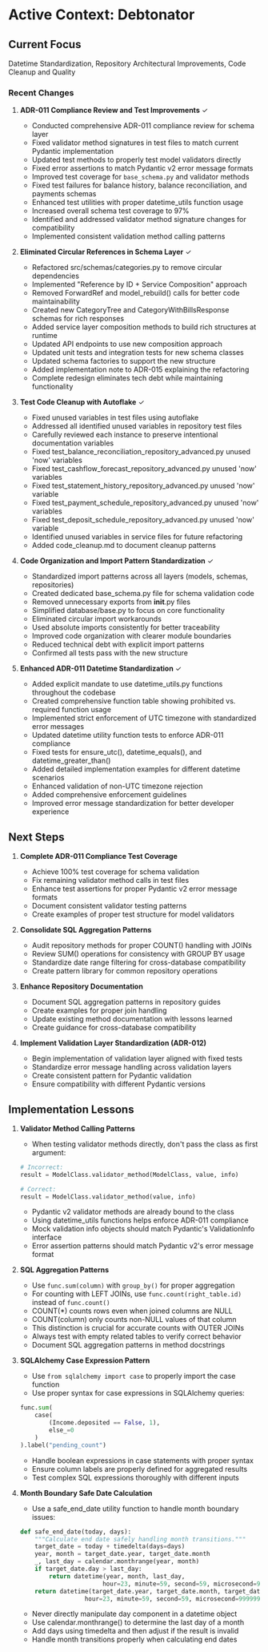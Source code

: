 # Active Context: Debtonator

## Current Focus
Datetime Standardization, Repository Architectural Improvements, Code Cleanup and Quality

### Recent Changes

1. **ADR-011 Compliance Review and Test Improvements** ✓
   - Conducted comprehensive ADR-011 compliance review for schema layer
   - Fixed validator method signatures in test files to match current Pydantic implementation
   - Updated test methods to properly test model validators directly
   - Fixed error assertions to match Pydantic v2 error message formats
   - Improved test coverage for `base_schema.py` and validator methods
   - Fixed test failures for balance history, balance reconciliation, and payments schemas
   - Enhanced test utilities with proper datetime_utils function usage
   - Increased overall schema test coverage to 97%
   - Identified and addressed validator method signature changes for compatibility
   - Implemented consistent validation method calling patterns

1. **Eliminated Circular References in Schema Layer** ✓
   - Refactored src/schemas/categories.py to remove circular dependencies
   - Implemented "Reference by ID + Service Composition" approach
   - Removed ForwardRef and model_rebuild() calls for better code maintainability
   - Created new CategoryTree and CategoryWithBillsResponse schemas for rich responses
   - Added service layer composition methods to build rich structures at runtime
   - Updated API endpoints to use new composition approach
   - Updated unit tests and integration tests for new schema classes
   - Updated schema factories to support the new structure
   - Added implementation note to ADR-015 explaining the refactoring
   - Complete redesign eliminates tech debt while maintaining functionality

1. **Test Code Cleanup with Autoflake** ✓
   - Fixed unused variables in test files using autoflake
   - Addressed all identified unused variables in repository test files
   - Carefully reviewed each instance to preserve intentional documentation variables
   - Fixed test_balance_reconciliation_repository_advanced.py unused 'now' variables
   - Fixed test_cashflow_forecast_repository_advanced.py unused 'now' variables 
   - Fixed test_statement_history_repository_advanced.py unused 'now' variable
   - Fixed test_payment_schedule_repository_advanced.py unused 'now' variables
   - Fixed test_deposit_schedule_repository_advanced.py unused 'now' variable
   - Identified unused variables in service files for future refactoring
   - Added code_cleanup.md to document cleanup patterns

1. **Code Organization and Import Pattern Standardization** ✓
   - Standardized import patterns across all layers (models, schemas, repositories)
   - Created dedicated base_schema.py file for schema validation code
   - Removed unnecessary exports from __init__.py files
   - Simplified database/base.py to focus on core functionality
   - Eliminated circular import workarounds
   - Used absolute imports consistently for better traceability
   - Improved code organization with clearer module boundaries
   - Reduced technical debt with explicit import patterns
   - Confirmed all tests pass with the new structure

1. **Enhanced ADR-011 Datetime Standardization** ✓
   - Added explicit mandate to use datetime_utils.py functions throughout the codebase
   - Created comprehensive function table showing prohibited vs. required function usage
   - Implemented strict enforcement of UTC timezone with standardized error messages
   - Updated datetime utility function tests to enforce ADR-011 compliance
   - Fixed tests for ensure_utc(), datetime_equals(), and datetime_greater_than()
   - Added detailed implementation examples for different datetime scenarios
   - Enhanced validation of non-UTC timezone rejection
   - Added comprehensive enforcement guidelines
   - Improved error message standardization for better developer experience

## Next Steps

1. **Complete ADR-011 Compliance Test Coverage**
   - Achieve 100% test coverage for schema validation
   - Fix remaining validator method calls in test files
   - Enhance test assertions for proper Pydantic v2 error message formats
   - Document consistent validator testing patterns
   - Create examples of proper test structure for model validators

2. **Consolidate SQL Aggregation Patterns**
   - Audit repository methods for proper COUNT() handling with JOINs
   - Review SUM() operations for consistency with GROUP BY usage
   - Standardize date range filtering for cross-database compatibility
   - Create pattern library for common repository operations

3. **Enhance Repository Documentation**
   - Document SQL aggregation patterns in repository guides
   - Create examples for proper join handling
   - Update existing method documentation with lessons learned
   - Create guidance for cross-database compatibility

4. **Implement Validation Layer Standardization (ADR-012)**
   - Begin implementation of validation layer aligned with fixed tests
   - Standardize error message handling across validation layers
   - Create consistent pattern for Pydantic validation
   - Ensure compatibility with different Pydantic versions

## Implementation Lessons

1. **Validator Method Calling Patterns**
   - When testing validator methods directly, don't pass the class as first argument:
   ```python
   # Incorrect:
   result = ModelClass.validator_method(ModelClass, value, info)
   
   # Correct:
   result = ModelClass.validator_method(value, info)
   ```
   - Pydantic v2 validator methods are already bound to the class
   - Using datetime_utils functions helps enforce ADR-011 compliance
   - Mock validation info objects should match Pydantic's ValidationInfo interface
   - Error assertion patterns should match Pydantic v2's error message format

2. **SQL Aggregation Patterns**
   - Use `func.sum(column)` with `group_by()` for proper aggregation
   - For counting with LEFT JOINs, use `func.count(right_table.id)` instead of `func.count()`
   - COUNT(*) counts rows even when joined columns are NULL
   - COUNT(column) only counts non-NULL values of that column
   - This distinction is crucial for accurate counts with OUTER JOINs
   - Always test with empty related tables to verify correct behavior
   - Document SQL aggregation patterns in method docstrings

3. **SQLAlchemy Case Expression Pattern**
   - Use `from sqlalchemy import case` to properly import the case function
   - Use proper syntax for case expressions in SQLAlchemy queries:
   ```python
   func.sum(
       case(
           (Income.deposited == False, 1),
           else_=0
       )
   ).label("pending_count")
   ```
   - Handle boolean expressions in case statements with proper syntax
   - Ensure column labels are properly defined for aggregated results
   - Test complex SQL expressions thoroughly with different inputs

4. **Month Boundary Safe Date Calculation**
   - Use a safe_end_date utility function to handle month boundary issues:
   ```python
   def safe_end_date(today, days):
       """Calculate end date safely handling month transitions."""
       target_date = today + timedelta(days=days)
       year, month = target_date.year, target_date.month
       _, last_day = calendar.monthrange(year, month)
       if target_date.day > last_day:
           return datetime(year, month, last_day, 
                          hour=23, minute=59, second=59, microsecond=999999)
       return datetime(target_date.year, target_date.month, target_date.day,
                     hour=23, minute=59, second=59, microsecond=999999)
   ```
   - Never directly manipulate day component in a datetime object
   - Use calendar.monthrange() to determine the last day of a month
   - Add days using timedelta and then adjust if the result is invalid
   - Handle month transitions properly when calculating end dates
